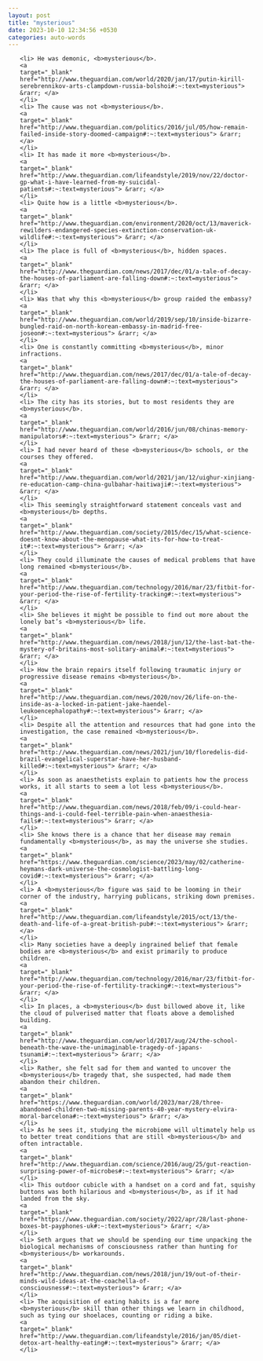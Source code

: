 ```yaml
---
layout: post
title: "mysterious"
date: 2023-10-10 12:34:56 +0530
categories: auto-words
---
```

<ol>

    <li> He was demonic, <b>mysterious</b>.
    <a 
    target="_blank" 
    href="http://www.theguardian.com/world/2020/jan/17/putin-kirill-serebrennikov-arts-clampdown-russia-bolshoi#:~:text=mysterious"> &rarr; </a>
    </li>
    <li> The cause was not <b>mysterious</b>.
    <a 
    target="_blank" 
    href="http://www.theguardian.com/politics/2016/jul/05/how-remain-failed-inside-story-doomed-campaign#:~:text=mysterious"> &rarr; </a>
    </li>
    <li> It has made it more <b>mysterious</b>.
    <a 
    target="_blank" 
    href="http://www.theguardian.com/lifeandstyle/2019/nov/22/doctor-gp-what-i-have-learned-from-my-suicidal-patients#:~:text=mysterious"> &rarr; </a>
    </li>
    <li> Quite how is a little <b>mysterious</b>.
    <a 
    target="_blank" 
    href="http://www.theguardian.com/environment/2020/oct/13/maverick-rewilders-endangered-species-extinction-conservation-uk-wildlife#:~:text=mysterious"> &rarr; </a>
    </li>
    <li> The place is full of <b>mysterious</b>, hidden spaces.
    <a 
    target="_blank" 
    href="http://www.theguardian.com/news/2017/dec/01/a-tale-of-decay-the-houses-of-parliament-are-falling-down#:~:text=mysterious"> &rarr; </a>
    </li>
    <li> Was that why this <b>mysterious</b> group raided the embassy?
    <a 
    target="_blank" 
    href="http://www.theguardian.com/world/2019/sep/10/inside-bizarre-bungled-raid-on-north-korean-embassy-in-madrid-free-joseon#:~:text=mysterious"> &rarr; </a>
    </li>
    <li> One is constantly committing <b>mysterious</b>, minor infractions.
    <a 
    target="_blank" 
    href="http://www.theguardian.com/news/2017/dec/01/a-tale-of-decay-the-houses-of-parliament-are-falling-down#:~:text=mysterious"> &rarr; </a>
    </li>
    <li> The city has its stories, but to most residents they are <b>mysterious</b>.
    <a 
    target="_blank" 
    href="http://www.theguardian.com/world/2016/jun/08/chinas-memory-manipulators#:~:text=mysterious"> &rarr; </a>
    </li>
    <li> I had never heard of these <b>mysterious</b> schools, or the courses they offered.
    <a 
    target="_blank" 
    href="http://www.theguardian.com/world/2021/jan/12/uighur-xinjiang-re-education-camp-china-gulbahar-haitiwaji#:~:text=mysterious"> &rarr; </a>
    </li>
    <li> This seemingly straightforward statement conceals vast and <b>mysterious</b> depths.
    <a 
    target="_blank" 
    href="http://www.theguardian.com/society/2015/dec/15/what-science-doesnt-know-about-the-menopause-what-its-for-how-to-treat-it#:~:text=mysterious"> &rarr; </a>
    </li>
    <li> They could illuminate the causes of medical problems that have long remained <b>mysterious</b>.
    <a 
    target="_blank" 
    href="http://www.theguardian.com/technology/2016/mar/23/fitbit-for-your-period-the-rise-of-fertility-tracking#:~:text=mysterious"> &rarr; </a>
    </li>
    <li> She believes it might be possible to find out more about the lonely bat’s <b>mysterious</b> life.
    <a 
    target="_blank" 
    href="http://www.theguardian.com/news/2018/jun/12/the-last-bat-the-mystery-of-britains-most-solitary-animal#:~:text=mysterious"> &rarr; </a>
    </li>
    <li> How the brain repairs itself following traumatic injury or progressive disease remains <b>mysterious</b>.
    <a 
    target="_blank" 
    href="http://www.theguardian.com/news/2020/nov/26/life-on-the-inside-as-a-locked-in-patient-jake-haendel-leukoencephalopathy#:~:text=mysterious"> &rarr; </a>
    </li>
    <li> Despite all the attention and resources that had gone into the investigation, the case remained <b>mysterious</b>.
    <a 
    target="_blank" 
    href="http://www.theguardian.com/news/2021/jun/10/floredelis-did-brazil-evangelical-superstar-have-her-husband-killed#:~:text=mysterious"> &rarr; </a>
    </li>
    <li> As soon as anaesthetists explain to patients how the process works, it all starts to seem a lot less <b>mysterious</b>.
    <a 
    target="_blank" 
    href="http://www.theguardian.com/news/2018/feb/09/i-could-hear-things-and-i-could-feel-terrible-pain-when-anaesthesia-fails#:~:text=mysterious"> &rarr; </a>
    </li>
    <li> She knows there is a chance that her disease may remain fundamentally <b>mysterious</b>, as may the universe she studies.
    <a 
    target="_blank" 
    href="https://www.theguardian.com/science/2023/may/02/catherine-heymans-dark-universe-the-cosmologist-battling-long-covid#:~:text=mysterious"> &rarr; </a>
    </li>
    <li> A <b>mysterious</b> figure was said to be looming in their corner of the industry, harrying publicans, striking down premises.
    <a 
    target="_blank" 
    href="http://www.theguardian.com/lifeandstyle/2015/oct/13/the-death-and-life-of-a-great-british-pub#:~:text=mysterious"> &rarr; </a>
    </li>
    <li> Many societies have a deeply ingrained belief that female bodies are <b>mysterious</b> and exist primarily to produce children.
    <a 
    target="_blank" 
    href="http://www.theguardian.com/technology/2016/mar/23/fitbit-for-your-period-the-rise-of-fertility-tracking#:~:text=mysterious"> &rarr; </a>
    </li>
    <li> In places, a <b>mysterious</b> dust billowed above it, like the cloud of pulverised matter that floats above a demolished building.
    <a 
    target="_blank" 
    href="http://www.theguardian.com/world/2017/aug/24/the-school-beneath-the-wave-the-unimaginable-tragedy-of-japans-tsunami#:~:text=mysterious"> &rarr; </a>
    </li>
    <li> Rather, she felt sad for them and wanted to uncover the <b>mysterious</b> tragedy that, she suspected, had made them abandon their children.
    <a 
    target="_blank" 
    href="https://www.theguardian.com/world/2023/mar/28/three-abandoned-children-two-missing-parents-40-year-mystery-elvira-moral-barcelona#:~:text=mysterious"> &rarr; </a>
    </li>
    <li> As he sees it, studying the microbiome will ultimately help us to better treat conditions that are still <b>mysterious</b> and often intractable.
    <a 
    target="_blank" 
    href="http://www.theguardian.com/science/2016/aug/25/gut-reaction-surprising-power-of-microbes#:~:text=mysterious"> &rarr; </a>
    </li>
    <li> This outdoor cubicle with a handset on a cord and fat, squishy buttons was both hilarious and <b>mysterious</b>, as if it had landed from the sky.
    <a 
    target="_blank" 
    href="https://www.theguardian.com/society/2022/apr/28/last-phone-boxes-bt-payphones-uk#:~:text=mysterious"> &rarr; </a>
    </li>
    <li> Seth argues that we should be spending our time unpacking the biological mechanisms of consciousness rather than hunting for <b>mysterious</b> workarounds.
    <a 
    target="_blank" 
    href="http://www.theguardian.com/news/2018/jun/19/out-of-their-minds-wild-ideas-at-the-coachella-of-consciousness#:~:text=mysterious"> &rarr; </a>
    </li>
    <li> The acquisition of eating habits is a far more <b>mysterious</b> skill than other things we learn in childhood, such as tying our shoelaces, counting or riding a bike.
    <a 
    target="_blank" 
    href="http://www.theguardian.com/lifeandstyle/2016/jan/05/diet-detox-art-healthy-eating#:~:text=mysterious"> &rarr; </a>
    </li>